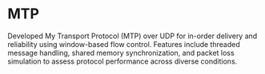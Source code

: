 # MTP
 Developed My Transport Protocol (MTP) over UDP for in-order delivery and reliability using window-based flow control. Features include threaded message handling, shared memory synchronization, and packet loss simulation to assess protocol performance across diverse conditions.
